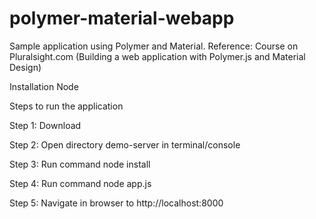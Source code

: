 # polymer-material-webapp
Sample application using Polymer and Material. 
Reference: Course on Pluralsight.com (Building a web application with Polymer.js and Material Design)

Installation
Node

Steps to run the application

Step 1: Download

Step 2: Open directory demo-server in terminal/console 

Step 3: Run command node install

Step 4: Run command node app.js

Step 5: Navigate in browser to http://localhost:8000